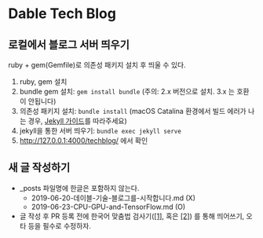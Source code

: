 Dable Tech Blog
===============

로컬에서 블로그 서버 띄우기
--------------------------

ruby + gem(Gemfile)로 의존성 패키지 설치 후 띄울 수 있다.

 1. ruby, gem 설치
 2. bundle gem 설치: `gem install bundle` (주의: 2.x 버전으로 설치. 3.x 는 호환이 안됩니다)
 3. 의존성 패키지 설치: `bundle install` (macOS Catalina 환경에서 빌드 에러가 나는 경우, [Jekyll 가이드](https://jekyllrb.com/docs/installation/macos/)를 따라주세요)
 4. jekyll을 통한 서버 띄우기: `bundle exec jekyll serve`
 5. http://127.0.0.1:4000/techblog/ 에서 확인

새 글 작성하기
---------------

 * \_posts 파일명에 한글은 포함하지 않는다.
   * 2019-06-20-데이블-기술-블로그를-시작합니다.md (X)
   * 2019-06-23-CPU-GPU-and-TensorFlow.md (O)
 * 글 작성 후 PR 등록 전에 한국어 맞춤법 검사기([[1]](http://speller.cs.pusan.ac.kr/), 혹은 [[2]](https://www.saramin.co.kr/zf_user/tools/character-counter)) 를 통해 띄어쓰기, 오타 등을 필수로 수정하자.
